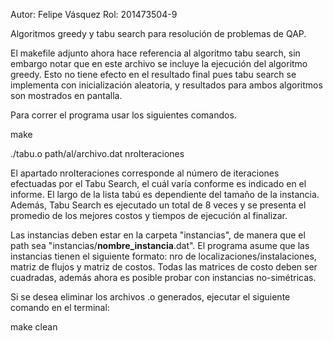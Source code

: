 Autor: Felipe Vásquez
Rol: 201473504-9

Algoritmos greedy y tabu search para resolución de problemas de QAP.

El makefile adjunto ahora hace referencia al algoritmo tabu search, sin embargo notar que en este archivo se incluye la ejecución del algoritmo greedy. Esto no tiene efecto en el resultado final pues tabu search se implementa con inicialización aleatoria, y resultados para ambos algoritmos son mostrados en pantalla.

Para correr el programa usar los siguientes comandos.

make

./tabu.o path/al/archivo.dat nroIteraciones

El apartado nroIteraciones corresponde al número de iteraciones efectuadas por el Tabu Search, el cuál varía conforme es indicado en el informe. El largo de la lista tabú es dependiente del tamaño de la instancia. Además, Tabu Search es ejecutado un total de 8 veces y se presenta el promedio de los mejores costos y tiempos de ejecución al finalizar.

Las instancias deben estar en la carpeta "instancias", de manera que el path sea "instancias/__nombre_instancia__.dat". El programa asume que las instancias tienen el siguiente formato: nro de localizaciones/instalaciones, matriz de flujos y matriz de costos. Todas las matrices de costo deben ser cuadradas, además ahora es posible probar con instancias no-simétricas.

Si se desea eliminar los archivos .o generados, ejecutar el siguiente comando en el terminal:

make clean
